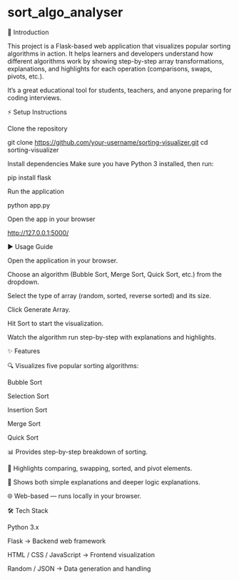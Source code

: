# sort_algo_analyser
📖 Introduction

This project is a Flask-based web application that visualizes popular sorting algorithms in action.
It helps learners and developers understand how different algorithms work by showing step-by-step array transformations, explanations, and highlights for each operation (comparisons, swaps, pivots, etc.).

It’s a great educational tool for students, teachers, and anyone preparing for coding interviews.

⚡ Setup Instructions

Clone the repository

git clone https://github.com/your-username/sorting-visualizer.git
cd sorting-visualizer


Install dependencies
Make sure you have Python 3 installed, then run:

pip install flask


Run the application

python app.py


Open the app in your browser

http://127.0.0.1:5000/

▶️ Usage Guide

Open the application in your browser.

Choose an algorithm (Bubble Sort, Merge Sort, Quick Sort, etc.) from the dropdown.

Select the type of array (random, sorted, reverse sorted) and its size.

Click Generate Array.

Hit Sort to start the visualization.

Watch the algorithm run step-by-step with explanations and highlights.

✨ Features

🔍 Visualizes five popular sorting algorithms:

Bubble Sort

Selection Sort

Insertion Sort

Merge Sort

Quick Sort

📊 Provides step-by-step breakdown of sorting.

🎯 Highlights comparing, swapping, sorted, and pivot elements.

🧠 Shows both simple explanations and deeper logic explanations.

🌐 Web-based — runs locally in your browser.

🛠️ Tech Stack

Python 3.x

Flask → Backend web framework

HTML / CSS / JavaScript → Frontend visualization

Random / JSON → Data generation and handling
